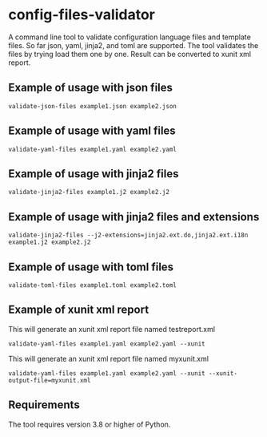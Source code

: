# config-files-validator
A command line tool to validate configuration language files and template files. So far json, yaml, jinja2, and toml are supported. The tool validates
the files by trying load them one by one. Result can be converted to xunit xml report.

## Example of usage with json files
```
validate-json-files example1.json example2.json
```

## Example of usage with yaml files
```
validate-yaml-files example1.yaml example2.yaml
```

## Example of usage with jinja2 files
```
validate-jinja2-files example1.j2 example2.j2
```

## Example of usage with jinja2 files and extensions
```
validate-jinja2-files --j2-extensions=jinja2.ext.do,jinja2.ext.i18n example1.j2 example2.j2
```

## Example of usage with toml files
```
validate-toml-files example1.toml example2.toml
```

## Example of xunit xml report
This will generate an xunit xml report file named testreport.xml
```
validate-yaml-files example1.yaml example2.yaml --xunit
```
This will generate an xunit xml report file named myxunit.xml
```
validate-yaml-files example1.yaml example2.yaml --xunit --xunit-output-file=myxunit.xml
```

## Requirements
The tool requires version 3.8 or higher of Python.